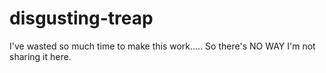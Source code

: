 # disgusting-treap
I've wasted so much time to make this work..... So there's NO WAY I'm not sharing it here.
